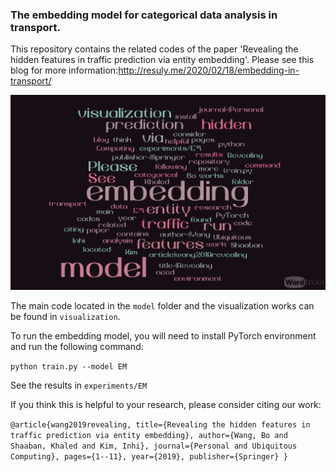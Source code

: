 ### The embedding model for categorical data analysis in transport.

This repository contains the related codes of the paper 'Revealing the hidden features in traffic prediction via entity embedding'. Please see this blog for more information:http://resuly.me/2020/02/18/embedding-in-transport/

![](cover.png)

The main code located in the `model` folder and the visualization works can be found in `visualization`.

To run the embedding model, you will need to install PyTorch environment and run the following command:

`python train.py --model EM`

See the results in `experiments/EM`


If you think this is helpful to your research, please consider citing our work:

`
@article{wang2019revealing,
  title={Revealing the hidden features in traffic prediction via entity embedding},
  author={Wang, Bo and Shaaban, Khaled and Kim, Inhi},
  journal={Personal and Ubiquitous Computing},
  pages={1--11},
  year={2019},
  publisher={Springer}
}
`
